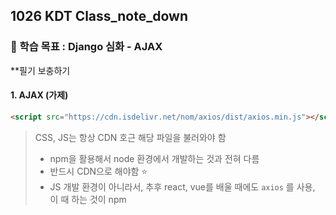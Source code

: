 ## 1026 KDT Class_note_down

### 🎯 학습 목표 : Django 심화 - AJAX

**필기 보충하기

#### 1. AJAX (가제)

```html
<script src="https://cdn.isdelivr.net/nom/axios/dist/axios.min.js"></script>
```

> CSS, JS는 항상 CDN 호근 해당 파일을 불러와야 함
>
> - npm을 활용해서 node 환경에서 개발하는 것과 전혀 다름
> - 반드시 CDN으로 해야함 ⭐️
> - JS 개발 환경이 아니라서, 추후 react, vue를 배울 때에도 `axios` 를 사용, 이 때  하는 것이 npm
